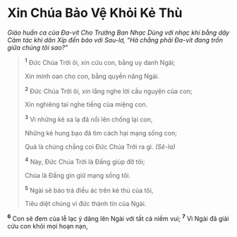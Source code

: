 # Xin Chúa Bảo Vệ Khỏi Kẻ Thù
*Giáo huấn ca của Ða-vít Cho Trưởng Ban Nhạc Dùng với nhạc khí bằng dây Cảm tác khi dân Xíp đến báo với Sau-lơ, “Há chẳng phải Ða-vít đang trốn giữa chúng tôi sao?”*

> <sup><b>1</b></sup> Ðức Chúa Trời ôi, xin cứu con, bằng uy danh Ngài;
> 
> Xin minh oan cho con, bằng quyền năng Ngài.
> 
> <sup><b>2</b></sup> Ðức Chúa Trời ôi, xin lắng nghe lời cầu nguyện của con;
> 
> Xin nghiêng tai nghe tiếng của miệng con.
> 
> <sup><b>3</b></sup> Vì những kẻ xa lạ đã nổi lên chống lại con,
> 
> Những kẻ hung bạo đã tìm cách hại mạng sống con;
> 
> Quả là chúng chẳng coi Ðức Chúa Trời ra gì. *(Sê-la)*
>
> <sup><b>4</b></sup> Này, Ðức Chúa Trời là Ðấng giúp đỡ tôi;
> 
> Chúa là Ðấng gìn giữ mạng sống tôi.
> 
> <sup><b>5</b></sup> Ngài sẽ báo trả điều ác trên kẻ thù của tôi,
> 
> Tiêu diệt chúng vì đức thành tín của Ngài.

<sup><b>6</b></sup> Con sẽ đem của lễ lạc ý dâng lên Ngài với tất cả niềm vui; <sup><b>7</b></sup> Vì Ngài đã giải cứu con khỏi mọi hoạn nạn,